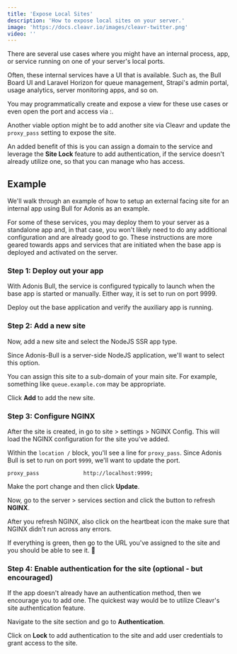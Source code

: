```yaml
---
title: 'Expose Local Sites'
description: 'How to expose local sites on your server.'
image: 'https://docs.cleavr.io/images/cleavr-twitter.png'
video: ''
---
```


There are several use cases where you might have an internal process, app, or service running on one of your server's local ports. 

Often, these internal services have a UI that is available. Such as, the Bull Board UI and Laravel Horizon for queue management, Strapi's admin 
portal, usage analytics, server monitoring apps, and so on. 

You may programmatically create and expose a view for these use cases or even open the port and access via <IP Address>:<Port Number>. 

Another viable option might be to add another site via Cleavr and update the `proxy_pass` setting to expose the site.

An added benefit of this is you can assign a domain to the service and leverage the **Site Lock** feature to add authentication, if 
the service doesn't already utilize one, so that you can manage who has access.

## Example
We'll walk through an example of how to setup an external facing site for an internal app using Bull for Adonis as an example. 

<base-info>
For some of these services, you may deploy them to your server as a standalone app and, in that case, you won't likely need to do 
any additional configuration and are already good to go. These instructions are more geared towards apps and services that are initiated
when the base app is deployed and activated on the server. 
</base-info>

### Step 1: Deploy out your app
With Adonis Bull, the service is configured typically to launch when the base app is started or manually. Either way, it is set to 
run on port 9999. 

Deploy out the base application and verify the auxiliary app is running. 

### Step 2: Add a new site
Now, add a new site and select the NodeJS SSR app type. 

Since Adonis-Bull is a server-side NodeJS application, we'll want to select this option. 

You can assign this site to a sub-domain of your main site. For example, something like `queue.example.com` may be appropriate. 

Click **Add** to add the new site. 

### Step 3: Configure NGINX
After the site is created, in go to site > settings > NGINX Config. This will load the NGINX configuration for the site you've added. 

Within the `location /` block, you'll see a line for `proxy_pass`. Since Adonis Bull is set to run on port `9999`, we'll want to update
the port. 

```
proxy_pass              http://localhost:9999;
```
Make the port change and then click **Update**. 

Now, go to the server > services section and click the button to refresh **NGINX**. 

After you refresh NGINX, also click on the heartbeat icon the make sure that NGINX didn't run across any errors. 

If everything is green, then go to the URL you've assigned to the site and you should be able to see it. 🚀

### Step 4: Enable authentication for the site (optional - but encouraged)
If the app doesn't already have an authentication method, then we encourage you to add one. The quickest way would be to 
utilize Cleavr's site authentication feature. 

Navigate to the site section and go to **Authentication**. 

Click on **Lock** to add authentication to the site and add user credentials to grant access to the site. 
